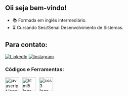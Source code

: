 ## Oii seja bem-vindo!

- 📚 Formada em inglês intermediário.
- ⏳ Cursando Sesi/Senai Desenvolvimento de Sistemas.


## Para contato:
[![LinkedIn](https://img.shields.io/badge/LinkedIn-0077B5?style=for-the-badge&logo=linkedin&logoColor=white)](www.linkedin.com/in/maria-eduarda-klin-de-carvalho-1647a1307)
[![Instagram](https://img.shields.io/badge/Instagram-E4405F?style=for-the-badge&logo=instagram&logoColor=white)](https://www.instagram.com/dudaklin_?igsh=M2dpNXl0b3dsdG0x&utm_source=qr)

<h3>Códigos e Ferramentas: </h3>
<div>
  <img src="https://cdn.jsdelivr.net/gh/devicons/devicon/icons/javascript/javascript-original.svg" height="45" alt="javascript logo"  />
  <img width="2" />
  <img src="https://cdn.jsdelivr.net/gh/devicons/devicon/icons/html5/html5-original.svg" height="45" alt="html5 logo"  />
  <img width="2" />
  <img src="https://cdn.jsdelivr.net/gh/devicons/devicon/icons/css3/css3-original.svg" height="45" alt="css3 logo"  />
  <img width="2" />
</div>


